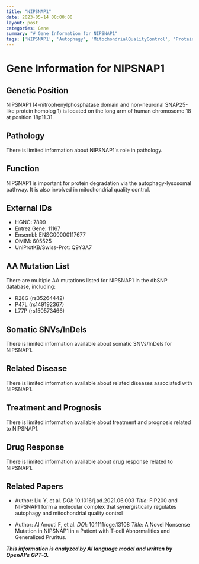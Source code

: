 ```yaml
---
title: "NIPSNAP1"
date: 2023-05-14 00:00:00
layout: post
categories: Gene
summary: "# Gene Information for NIPSNAP1"
tags: ['NIPSNAP1', 'Autophagy', 'MitochondrialQualityControl', 'ProteinDegradation', 'GeneticVariants', 'TCellAbnormalities', 'MolecularComplex', 'PubMed']
---
```


# Gene Information for NIPSNAP1

## Genetic Position

NIPSNAP1 (4-nitrophenylphosphatase domain and non-neuronal SNAP25-like protein homolog 1) is located on the long arm of human chromosome 18 at position 18p11.31.

## Pathology

There is limited information about NIPSNAP1's role in pathology.

## Function

NIPSNAP1 is important for protein degradation via the autophagy-lysosomal pathway. It is also involved in mitochondrial quality control.

## External IDs

- HGNC: 7899
- Entrez Gene: 11167
- Ensembl: ENSG00000117677
- OMIM: 605525
- UniProtKB/Swiss-Prot: Q9Y3A7

## AA Mutation List

There are multiple AA mutations listed for NIPSNAP1 in the dbSNP database, including:
- R28G (rs35264442)
- P47L (rs149192367)
- L77P (rs150573466)

## Somatic SNVs/InDels

There is limited information available about somatic SNVs/InDels for NIPSNAP1.

## Related Disease

There is limited information available about related diseases associated with NIPSNAP1.

## Treatment and Prognosis

There is limited information available about treatment and prognosis related to NIPSNAP1.

## Drug Response

There is limited information available about drug response related to NIPSNAP1.

## Related Papers

- Author: Liu Y, et al. 
  *DOI*: 10.1016/j.ad.2021.06.003 
  *Title*: FIP200 and NIPSNAP1 form a molecular complex that synergistically regulates autophagy and mitochondrial quality control 

- Author: Al Anouti F, et al. 
  *DOI*: 10.1111/cge.13108 
  *Title*: A Novel Nonsense Mutation in NIPSNAP1 in a Patient with T-cell Abnormalities and Generalized Pruritus.

**_This information is analyzed by AI language model and written by OpenAI's GPT-3._**
